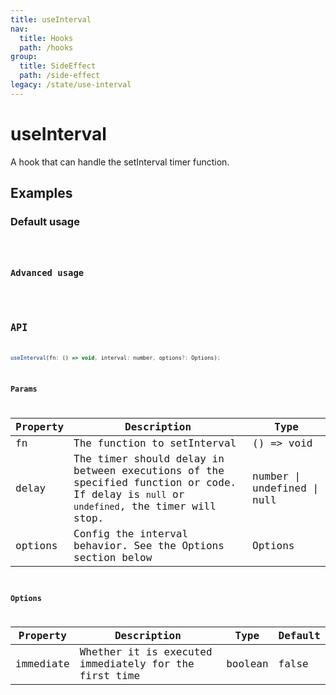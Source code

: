 ```yaml
---
title: useInterval
nav:
  title: Hooks
  path: /hooks
group:
  title: SideEffect
  path: /side-effect
legacy: /state/use-interval
---
```


# useInterval

A hook that can handle the setInterval timer function.

## Examples

### Default usage

<code src="./demo/demo1.tsx" />

### Advanced usage

<code src="./demo/demo2.tsx" />

## API

```javascript
useInterval(fn: () => void, interval: number, options?: Options);
```

### Params

| Property | Description | Type |
|----------|--------------------------------------|----------------------|
| fn  | The function to setInterval | () => void |
| delay | The timer should delay in between executions of the specified function or code. If delay is `null` or `undefined`, the timer will stop. | number \| undefined \| null |
| options | Config the interval behavior. See the Options section below  | Options |


### Options

| Property | Description | Type | Default |
|---------|---------------------------------------|----------------------|-------|
| immediate | Whether it is executed immediately for the first time  | boolean | false |
